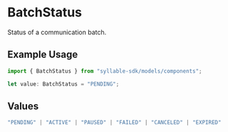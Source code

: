 # BatchStatus

Status of a communication batch.

## Example Usage

```typescript
import { BatchStatus } from "syllable-sdk/models/components";

let value: BatchStatus = "PENDING";
```

## Values

```typescript
"PENDING" | "ACTIVE" | "PAUSED" | "FAILED" | "CANCELED" | "EXPIRED"
```
